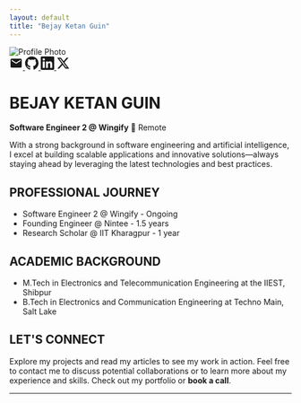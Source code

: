 ```yaml
---
layout: default
title: "Bejay Ketan Guin"
---
```

<div class="hero-intro-section">
  <div class="profile-container">
    <img src="{{ "/assets/images/profile.jpeg" | relative_url }}" alt="Profile Photo" class="profile-image">
    <div class="social-icons">
      <a href="mailto:bejay.ketan1@gmail.com" class="social-icon" aria-label="Email">
        <svg width="24" height="24" viewBox="0 0 24 24" fill="currentColor">
          <path d="M20 4H4c-1.1 0-1.99.9-1.99 2L2 18c0 1.1.89 2 2 2h16c1.1 0 2-.9 2-2V6c0-1.1-.9-2-2-2zm0 4l-8 5-8-5V6l8 5 8-5v2z"/>
        </svg>
      </a>
      <a href="https://github.com/BKG123" target="_blank" class="social-icon" aria-label="GitHub">
        <svg width="24" height="24" viewBox="0 0 24 24" fill="currentColor">
          <path d="M12 0C5.374 0 0 5.373 0 12 0 17.302 3.438 21.8 8.207 23.387c.599.111.793-.261.793-.577v-2.234c-3.338.726-4.033-1.416-4.033-1.416-.546-1.387-1.333-1.756-1.333-1.756-1.089-.745.083-.729.083-.729 1.205.084 1.839 1.237 1.839 1.237 1.07 1.834 2.807 1.304 3.492.997.107-.775.418-1.305.762-1.604-2.665-.305-5.467-1.334-5.467-5.931 0-1.311.469-2.381 1.236-3.221-.124-.303-.535-1.524.117-3.176 0 0 1.008-.322 3.301 1.23A11.509 11.509 0 0112 5.803c1.02.005 2.047.138 3.006.404 2.291-1.552 3.297-1.23 3.297-1.23.653 1.653.242 2.874.118 3.176.77.84 1.235 1.911 1.235 3.221 0 4.609-2.807 5.624-5.479 5.921.43.372.823 1.102.823 2.222v3.293c0 .319.192.694.801.576C20.566 21.797 24 17.3 24 12c0-6.627-5.373-12-12-12z"/>
        </svg>
      </a>
      <a href="https://www.linkedin.com/in/bejay-ketan-guin-67970018a" target="_blank" class="social-icon" aria-label="LinkedIn">
        <svg width="24" height="24" viewBox="0 0 24 24" fill="currentColor">
          <path d="M20.447 20.452h-3.554v-5.569c0-1.328-.027-3.037-1.852-3.037-1.853 0-2.136 1.445-2.136 2.939v5.667H9.351V9h3.414v1.561h.046c.477-.9 1.637-1.85 3.37-1.85 3.601 0 4.267 2.37 4.267 5.455v6.286zM5.337 7.433c-1.144 0-2.063-.926-2.063-2.065 0-1.138.92-2.063 2.063-2.063 1.14 0 2.064.925 2.064 2.063 0 1.139-.925 2.065-2.064 2.065zm1.782 13.019H3.555V9h3.564v11.452zM22.225 0H1.771C.792 0 0 .774 0 1.729v20.542C0 23.227.792 24 1.771 24h20.451C23.2 24 24 23.227 24 22.271V1.729C24 .774 23.2 0 22.222 0h.003z"/>
        </svg>
      </a>
      <a href="https://x.com/bkguin" target="_blank" class="social-icon" aria-label="Twitter">
        <svg width="24" height="24" viewBox="0 0 24 24" fill="currentColor">
          <path d="M18.244 2.25h3.308l-7.227 8.26 8.502 11.24H16.17l-5.214-6.817L4.99 21.75H1.68l7.73-8.835L1.254 2.25H8.08l4.713 6.231zm-1.161 17.52h1.833L7.084 4.126H5.117z"/>
        </svg>
      </a>
    </div>
  </div>
  <div class="intro-container" markdown="1">

# BEJAY KETAN GUIN

**Software Engineer 2 @ Wingify**
📍 Remote

With a strong background in software engineering and artificial intelligence, I excel at building scalable applications and innovative solutions—always staying ahead by leveraging the latest technologies and best practices.
  </div>
</div>

## PROFESSIONAL JOURNEY

- Software Engineer 2 @ Wingify - Ongoing
- Founding Engineer @ Nintee - 1.5 years
- Research Scholar @ IIT Kharagpur - 1 year

## ACADEMIC BACKGROUND

- M.Tech in Electronics and Telecommunication Engineering at the IIEST, Shibpur
- B.Tech in Electronics and Communication Engineering at Techno Main, Salt Lake

## LET'S CONNECT

Explore my projects and read my articles to see my work in action. Feel free to contact me to discuss potential collaborations or to learn more about my experience and skills. Check out my portfolio or **book a call**.

---
